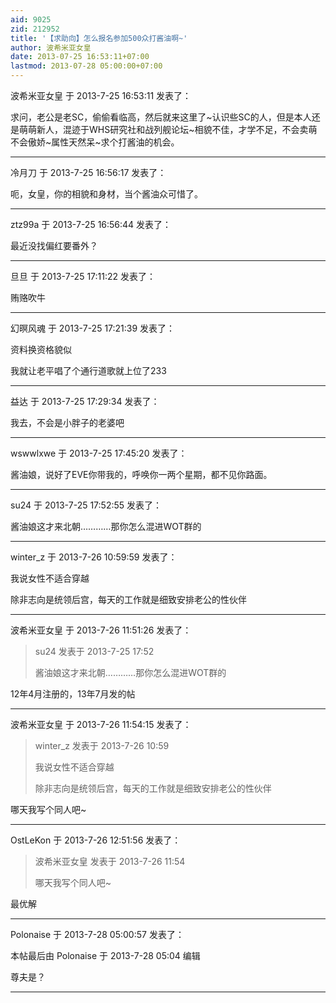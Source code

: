 ```yaml
---
aid: 9025
zid: 212952
title: '【求助向】怎么报名参加500众打酱油啊~'
author: 波希米亚女皇
date: 2013-07-25 16:53:11+07:00
lastmod: 2013-07-28 05:00:00+07:00
---
```


波希米亚女皇 于 2013-7-25 16:53:11 发表了：

求问，老公是老SC，偷偷看临高，然后就来这里了~认识些SC的人，但是本人还是萌萌新人，混迹于WHS研究社和战列舰论坛~相貌不佳，才学不足，不会卖萌不会傲娇~属性天然呆~求个打酱油的机会。

---------

冷月刀 于 2013-7-25 16:56:17 发表了：

呃，女皇，你的相貌和身材，当个酱油众可惜了。

---------

ztz99a 于 2013-7-25 16:56:44 发表了：

最近没找偏红要番外？

---------

旦旦 于 2013-7-25 17:11:22 发表了：

贿赂吹牛

---------

幻暝风魂 于 2013-7-25 17:21:39 发表了：

资料换资格貌似

我就让老平唱了个通行道歌就上位了233

---------

益达 于 2013-7-25 17:29:34 发表了：

我去，不会是小胖子的老婆吧

---------

wswwlxwe 于 2013-7-25 17:45:20 发表了：

酱油娘，说好了EVE你带我的，呼唤你一两个星期，都不见你路面。

---------

su24 于 2013-7-25 17:52:55 发表了：

酱油娘这才来北朝…………那你怎么混进WOT群的

---------

winter_z 于 2013-7-26 10:59:59 发表了：

我说女性不适合穿越

除非志向是统领后宫，每天的工作就是细致安排老公的性伙伴

---------

波希米亚女皇 于 2013-7-26 11:51:26 发表了：

> su24 发表于 2013-7-25 17:52
> 
> 酱油娘这才来北朝…………那你怎么混进WOT群的



12年4月注册的，13年7月发的帖

---------

波希米亚女皇 于 2013-7-26 11:54:15 发表了：

> winter\_z 发表于 2013-7-26 10:59
> 
> 我说女性不适合穿越
> 
> 除非志向是统领后宫，每天的工作就是细致安排老公的性伙伴



哪天我写个同人吧~

---------

OstLeKon 于 2013-7-26 12:51:56 发表了：

> 波希米亚女皇 发表于 2013-7-26 11:54
> 
> 哪天我写个同人吧~



最优解

---------

Polonaise 于 2013-7-28 05:00:57 发表了：

本帖最后由 Polonaise 于 2013-7-28 05:04 编辑 

尊夫是？

---------

